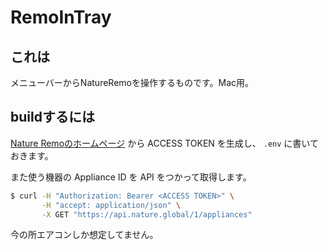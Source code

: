 # RemoInTray

## これは

メニューバーからNatureRemoを操作するものです。Mac用。

## buildするには

[Nature Remoのホームページ](https://home.nature.global/home) から ACCESS TOKEN を生成し、 `.env` に書いておきます。

また使う機器の Appliance ID を API をつかって取得します。

```bash
$ curl -H "Authorization: Bearer <ACCESS TOKEN>" \
       -H "accept: application/json" \
       -X GET "https://api.nature.global/1/appliances"
```

今の所エアコンしか想定してません。